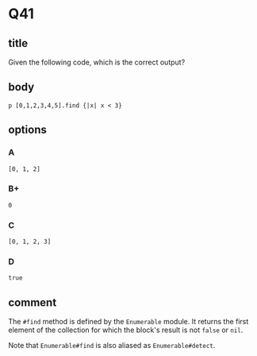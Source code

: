 # Q41

## title

Given the following code, which is the correct output?

## body

```
p [0,1,2,3,4,5].find {|x| x < 3}
```

## options

### A

`[0, 1, 2]`

### B+

`0`

### C

`[0, 1, 2, 3]`

### D

`true`

## comment

The `#find` method is defined by the `Enumerable` module. It returns the first element of the collection for which the block's result is not `false` or `nil`.

Note that `Enumerable#find` is also aliased as `Enumerable#detect`.
